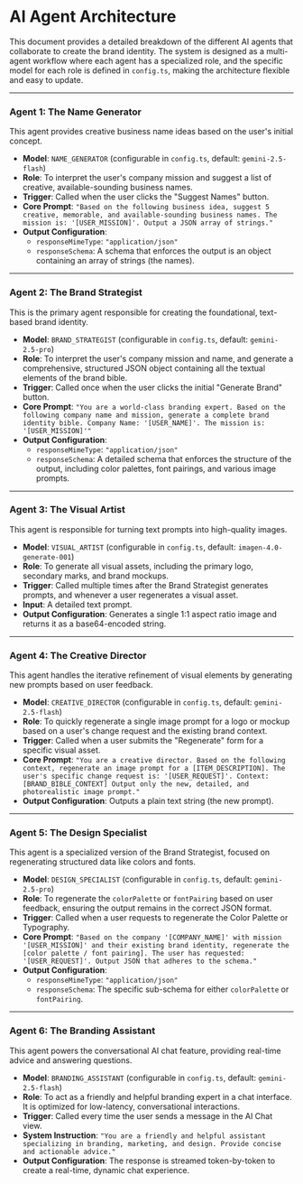 # AI Agent Architecture

This document provides a detailed breakdown of the different AI agents that collaborate to create the brand identity. The system is designed as a multi-agent workflow where each agent has a specialized role, and the specific model for each role is defined in `config.ts`, making the architecture flexible and easy to update.

---

### Agent 1: The Name Generator

This agent provides creative business name ideas based on the user's initial concept.

-   **Model**: `NAME_GENERATOR` (configurable in `config.ts`, default: `gemini-2.5-flash`)
-   **Role**: To interpret the user's company mission and suggest a list of creative, available-sounding business names.
-   **Trigger**: Called when the user clicks the "Suggest Names" button.
-   **Core Prompt**: `"Based on the following business idea, suggest 5 creative, memorable, and available-sounding business names. The mission is: '[USER_MISSION]'. Output a JSON array of strings."`
-   **Output Configuration**:
    -   `responseMimeType`: `"application/json"`
    -   `responseSchema`: A schema that enforces the output is an object containing an array of strings (the names).

---

### Agent 2: The Brand Strategist

This is the primary agent responsible for creating the foundational, text-based brand identity.

-   **Model**: `BRAND_STRATEGIST` (configurable in `config.ts`, default: `gemini-2.5-pro`)
-   **Role**: To interpret the user's company mission and name, and generate a comprehensive, structured JSON object containing all the textual elements of the brand bible.
-   **Trigger**: Called once when the user clicks the initial "Generate Brand" button.
-   **Core Prompt**: `"You are a world-class branding expert. Based on the following company name and mission, generate a complete brand identity bible. Company Name: '[USER_NAME]'. The mission is: '[USER_MISSION]'"`
-   **Output Configuration**:
    -   `responseMimeType`: `"application/json"`
    -   `responseSchema`: A detailed schema that enforces the structure of the output, including color palettes, font pairings, and various image prompts.

---

### Agent 3: The Visual Artist

This agent is responsible for turning text prompts into high-quality images.

-   **Model**: `VISUAL_ARTIST` (configurable in `config.ts`, default: `imagen-4.0-generate-001`)
-   **Role**: To generate all visual assets, including the primary logo, secondary marks, and brand mockups.
-   **Trigger**: Called multiple times after the Brand Strategist generates prompts, and whenever a user regenerates a visual asset.
-   **Input**: A detailed text prompt.
-   **Output Configuration**: Generates a single 1:1 aspect ratio image and returns it as a base64-encoded string.

---

### Agent 4: The Creative Director

This agent handles the iterative refinement of visual elements by generating new prompts based on user feedback.

-   **Model**: `CREATIVE_DIRECTOR` (configurable in `config.ts`, default: `gemini-2.5-flash`)
-   **Role**: To quickly regenerate a single image prompt for a logo or mockup based on a user's change request and the existing brand context.
-   **Trigger**: Called when a user submits the "Regenerate" form for a specific visual asset.
-   **Core Prompt**: `"You are a creative director. Based on the following context, regenerate an image prompt for a [ITEM_DESCRIPTION]. The user's specific change request is: '[USER_REQUEST]'. Context: [BRAND_BIBLE_CONTEXT] Output only the new, detailed, and photorealistic image prompt."`
-   **Output Configuration**: Outputs a plain text string (the new prompt).

---

### Agent 5: The Design Specialist

This agent is a specialized version of the Brand Strategist, focused on regenerating structured data like colors and fonts.

-   **Model**: `DESIGN_SPECIALIST` (configurable in `config.ts`, default: `gemini-2.5-pro`)
-   **Role**: To regenerate the `colorPalette` or `fontPairing` based on user feedback, ensuring the output remains in the correct JSON format.
-   **Trigger**: Called when a user requests to regenerate the Color Palette or Typography.
-   **Core Prompt**: `"Based on the company '[COMPANY_NAME]' with mission '[USER_MISSION]' and their existing brand identity, regenerate the [color palette / font pairing]. The user has requested: '[USER_REQUEST]'. Output JSON that adheres to the schema."`
-   **Output Configuration**:
    -   `responseMimeType`: `"application/json"`
    -   `responseSchema`: The specific sub-schema for either `colorPalette` or `fontPairing`.

---

### Agent 6: The Branding Assistant

This agent powers the conversational AI chat feature, providing real-time advice and answering questions.

-   **Model**: `BRANDING_ASSISTANT` (configurable in `config.ts`, default: `gemini-2.5-flash`)
-   **Role**: To act as a friendly and helpful branding expert in a chat interface. It is optimized for low-latency, conversational interactions.
-   **Trigger**: Called every time the user sends a message in the AI Chat view.
-   **System Instruction**: `"You are a friendly and helpful assistant specializing in branding, marketing, and design. Provide concise and actionable advice."`
-   **Output Configuration**: The response is streamed token-by-token to create a real-time, dynamic chat experience.